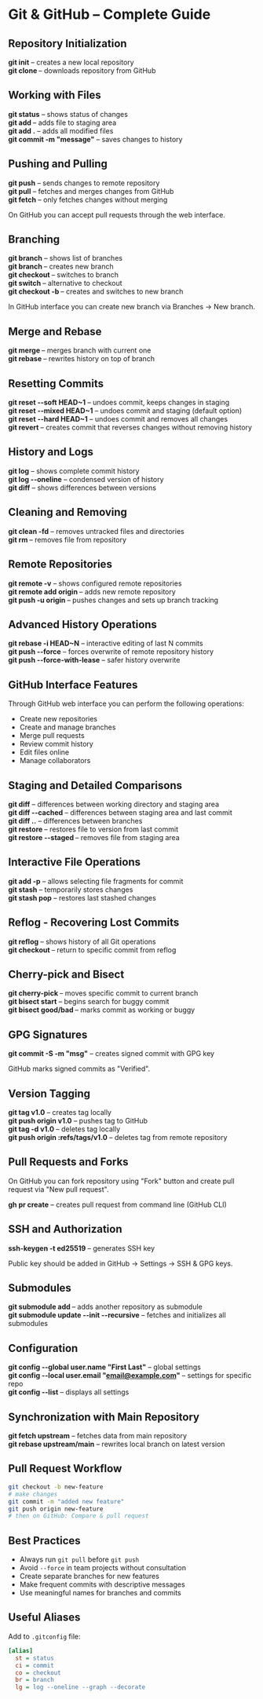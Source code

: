 # Git & GitHub – Complete Guide

## Repository Initialization

**git init** – creates a new local repository  
**git clone <url>** – downloads repository from GitHub

## Working with Files

**git status** – shows status of changes  
**git add <file>** – adds file to staging area  
**git add .** – adds all modified files  
**git commit -m "message"** – saves changes to history

## Pushing and Pulling

**git push** – sends changes to remote repository  
**git pull** – fetches and merges changes from GitHub  
**git fetch** – only fetches changes without merging  

On GitHub you can accept pull requests through the web interface.

## Branching

**git branch** – shows list of branches  
**git branch <name>** – creates new branch  
**git checkout <name>** – switches to branch  
**git switch <name>** – alternative to checkout  
**git checkout -b <name>** – creates and switches to new branch  

In GitHub interface you can create new branch via Branches → New branch.

## Merge and Rebase

**git merge <branch>** – merges branch with current one  
**git rebase <branch>** – rewrites history on top of branch

## Resetting Commits

**git reset --soft HEAD~1** – undoes commit, keeps changes in staging  
**git reset --mixed HEAD~1** – undoes commit and staging (default option)  
**git reset --hard HEAD~1** – undoes commit and removes all changes  
**git revert <commit>** – creates commit that reverses changes without removing history

## History and Logs

**git log** – shows complete commit history  
**git log --oneline** – condensed version of history  
**git diff** – shows differences between versions

## Cleaning and Removing

**git clean -fd** – removes untracked files and directories  
**git rm <file>** – removes file from repository

## Remote Repositories

**git remote -v** – shows configured remote repositories  
**git remote add origin <url>** – adds new remote repository  
**git push -u origin <branch>** – pushes changes and sets up branch tracking

## Advanced History Operations

**git rebase -i HEAD~N** – interactive editing of last N commits  
**git push --force** – forces overwrite of remote repository history  
**git push --force-with-lease** – safer history overwrite

## GitHub Interface Features

Through GitHub web interface you can perform the following operations:
- Create new repositories
- Create and manage branches
- Merge pull requests
- Review commit history
- Edit files online
- Manage collaborators

## Staging and Detailed Comparisons

**git diff** – differences between working directory and staging area  
**git diff --cached** – differences between staging area and last commit  
**git diff <branch1>..<branch2>** – differences between branches  
**git restore <file>** – restores file to version from last commit  
**git restore --staged <file>** – removes file from staging area

## Interactive File Operations

**git add -p** – allows selecting file fragments for commit  
**git stash** – temporarily stores changes  
**git stash pop** – restores last stashed changes

## Reflog - Recovering Lost Commits

**git reflog** – shows history of all Git operations  
**git checkout <hash>** – return to specific commit from reflog

## Cherry-pick and Bisect

**git cherry-pick <hash>** – moves specific commit to current branch  
**git bisect start** – begins search for buggy commit  
**git bisect good/bad <hash>** – marks commit as working or buggy

## GPG Signatures

**git commit -S -m "msg"** – creates signed commit with GPG key  

GitHub marks signed commits as "Verified".

## Version Tagging

**git tag v1.0** – creates tag locally  
**git push origin v1.0** – pushes tag to GitHub  
**git tag -d v1.0** – deletes tag locally  
**git push origin :refs/tags/v1.0** – deletes tag from remote repository

## Pull Requests and Forks

On GitHub you can fork repository using "Fork" button and create pull request via "New pull request".

**gh pr create** – creates pull request from command line (GitHub CLI)

## SSH and Authorization

**ssh-keygen -t ed25519** – generates SSH key  

Public key should be added in GitHub → Settings → SSH & GPG keys.

## Submodules

**git submodule add <url>** – adds another repository as submodule  
**git submodule update --init --recursive** – fetches and initializes all submodules

## Configuration

**git config --global user.name "First Last"** – global settings  
**git config --local user.email "email@example.com"** – settings for specific repo  
**git config --list** – displays all settings

## Synchronization with Main Repository

**git fetch upstream** – fetches data from main repository  
**git rebase upstream/main** – rewrites local branch on latest version

## Pull Request Workflow

```bash
git checkout -b new-feature
# make changes
git commit -m "added new feature"
git push origin new-feature
# then on GitHub: Compare & pull request
```

## Best Practices

- Always run `git pull` before `git push`
- Avoid `--force` in team projects without consultation
- Create separate branches for new features
- Make frequent commits with descriptive messages
- Use meaningful names for branches and commits

## Useful Aliases

Add to `.gitconfig` file:

```ini
[alias]
  st = status
  ci = commit
  co = checkout
  br = branch
  lg = log --oneline --graph --decorate
```